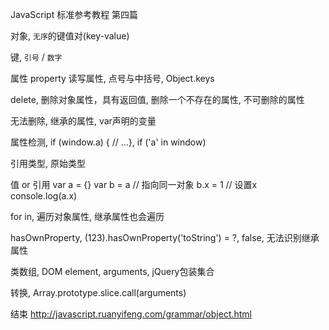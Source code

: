 JavaScript
标准参考教程
第四篇

对象,
`无序`的键值对(key-value)

键,
`引号` / `数字`

属性
property
读写属性,
点号与中括号,
Object.keys

delete,
删除对象属性，具有返回值,
删除一个不存在的属性,
不可删除的属性

无法删除,
继承的属性,
var声明的变量

属性检测,
if (window.a) { // ...},
if ('a' in window)

引用类型,
原始类型

值 or 引用
var a = {}
var b = a // 指向同一对象
b.x = 1 // 设置x
console.log(a.x)

for in,
遍历对象属性,
继承属性也会遍历

hasOwnProperty,
(123).hasOwnProperty('toString') = ?,
false,
无法识别继承属性

类数组,
DOM element,
arguments,
jQuery包装集合

转换,
Array.prototype.slice.call(arguments)

结束
http://javascript.ruanyifeng.com/grammar/object.html